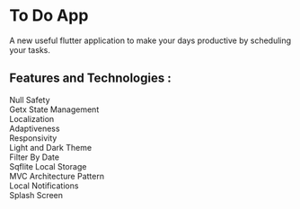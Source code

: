 # To Do App

A new useful flutter application to make your days productive by scheduling your tasks.

## Features and Technologies :

Null Safety                                                                                                                                          
Getx State Management                                                                                                                                                   
Localization                                                                                   
Adaptiveness                                                                          
Responsivity                                                                                               
Light and Dark Theme                                                                                   
Filter By Date                                                                                            
Sqflite Local Storage                                                                                       
MVC Architecture Pattern                                                                                                                  
Local Notifications                                                                                                                           
Splash Screen

